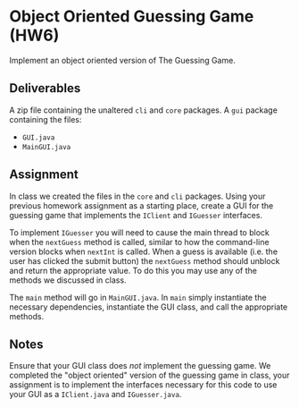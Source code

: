 # Object Oriented Guessing Game (HW6)

Implement an object oriented version of The Guessing Game.

## Deliverables

A zip file containing the unaltered `cli` and `core` packages.
A `gui` package containing the files:

* `GUI.java`
* `MainGUI.java`

## Assignment

In class we created the files in the `core` and `cli` packages.  Using your previous homework assignment 
as a starting place, create a GUI for the guessing game that implements the `IClient` and `IGuesser` 
interfaces.

To implement `IGuesser` you will need to cause the main thread to block when the `nextGuess` method is 
called, similar to how the command-line version blocks when `nextInt` is called.  When a guess is available
(i.e. the user has clicked the submit button) the `nextGuess` method should unblock and return the 
appropriate value. To do this you may use any of the methods we discussed in class.

The `main` method will go in `MainGUI.java`. In `main` simply instantiate the necessary dependencies, 
instantiate the GUI class, and call the appropriate methods.

## Notes

Ensure that your GUI class does *not* implement the guessing game.  We completed the "object oriented"
version of the guessing game in class, your assignment is to implement the interfaces necessary for this 
code to use your GUI as a `IClient.java` and `IGuesser.java`.

